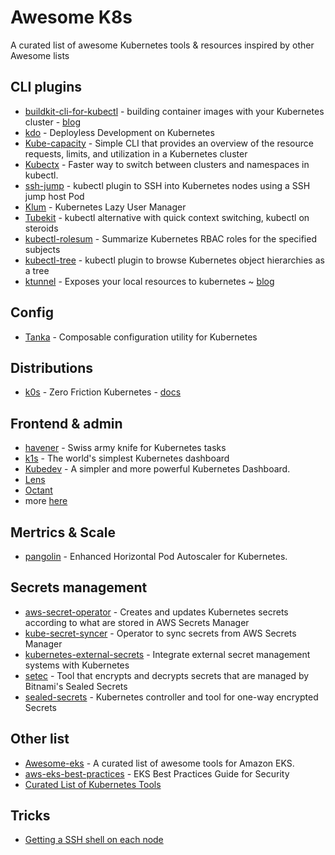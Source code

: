 # Awesome K8s

A curated list of awesome Kubernetes tools & resources inspired by other Awesome lists

CLI plugins
------------
* [buildkit-cli-for-kubectl](https://github.com/vmware-tanzu/buildkit-cli-for-kubectl#buildkit-cli-for-kubectl) - building container images with your Kubernetes cluster - [blog](https://blogs.vmware.com/opensource/2020/11/17/buildkit-cli-for-kubectl/)
* [kdo](https://github.com/stepro/kdo) - Deployless Development on Kubernetes
* [Kube-capacity](https://github.com/robscott/kube-capacity/) - Simple CLI that provides an overview of the resource requests, limits, and utilization in a Kubernetes cluster
* [Kubectx](https://github.com/ahmetb/kubectx) - Faster way to switch between clusters and namespaces in kubectl.
* [ssh-jump](https://github.com/yokawasa/kubectl-plugin-ssh-jump) - kubectl plugin to SSH into Kubernetes nodes using a SSH jump host Pod
* [Klum](https://github.com/ibuildthecloud/klum) - Kubernetes Lazy User Manager
* [Tubekit](https://github.com/reconquest/tubekit) - kubectl alternative with quick context switching, kubectl on steroids
* [kubectl-rolesum](https://github.com/Ladicle/kubectl-rolesum/) - Summarize Kubernetes RBAC roles for the specified subjects
* [kubectl-tree](https://github.com/ahmetb/kubectl-tree) - kubectl plugin to browse Kubernetes object hierarchies as a tree
* [ktunnel](https://github.com/omrikiei/ktunnel) - Exposes your local resources to kubernetes ~ [blog](https://mbuffett.com/posts/ktunnel-ngrok-replace/)

Config
------
* [Tanka](https://tanka.dev/) - Composable configuration utility for Kubernetes

Distributions
-------------
* [k0s](https://github.com/k0sproject/k0s) - Zero Friction Kubernetes - [docs](https://github.com/k0sproject/k0s/blob/main/docs/create-cluster.md) 

Frontend & admin
-----------------
* [havener](https://github.com/homeport/havener) - Swiss army knife for Kubernetes tasks
* [k1s](https://github.com/weibeld/k1s) - The world's simplest Kubernetes dashboard
* [Kubedev](https://github.com/relferreira/kubedev) - A simpler and more powerful Kubernetes Dashboard.
* [Lens](https://github.com/lensapp/lens)
* [Octant](https://github.com/vmware-tanzu/octant)
* more [here](https://ordina-jworks.github.io/cloud/2020/08/28/kubernetes-clients-comparison.html)

Mertrics & Scale
-----------------
* [pangolin](https://github.com/dpeckett/pangolin) - Enhanced Horizontal Pod Autoscaler for Kubernetes.

Secrets management
-------------------
* [aws-secret-operator](https://github.com/mumoshu/aws-secret-operator) - Creates and updates Kubernetes secrets according to what are stored in AWS Secrets Manager
* [kube-secret-syncer](https://github.com/contentful-labs/kube-secret-syncer) - Operator to sync secrets from AWS Secrets Manager
* [kubernetes-external-secrets](https://github.com/godaddy/kubernetes-external-secrets) - Integrate external secret management systems with Kubernetes
* [setec](https://github.com/anthonysterling/setec) - Tool that encrypts and decrypts secrets that are managed by Bitnami's Sealed Secrets
* [sealed-secrets](https://github.com/bitnami-labs/sealed-secrets) - Kubernetes controller and tool for one-way encrypted Secrets


Other list
----------
* [Awesome-eks](https://github.com/realvz/awesome-eks) - A curated list of awesome tools for Amazon EKS.
* [aws-eks-best-practices](https://aws.github.io/aws-eks-best-practices/iam/) - EKS Best Practices Guide for Security
* [Curated List of Kubernetes Tools](https://kubezilla.com/tools/)

Tricks 
-------
* [Getting a SSH shell on each node](https://gist.github.com/xandout/8d24558c75c53f3cb8bf0a97ec25fcfc)
